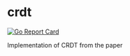 # crdt
[![Go Report Card](https://goreportcard.com/badge/github.com/saromanov/crdt)](https://goreportcard.com/report/github.com/saromanov/crdt)

Implementation of CRDT from the paper


